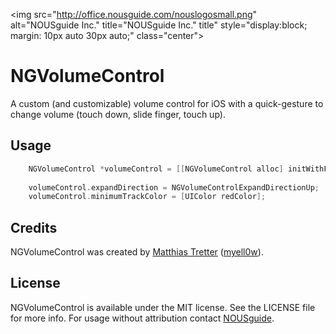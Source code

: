 <img src="http://office.nousguide.com/nouslogosmall.png" alt="NOUSguide Inc." title="NOUSguide Inc." title" style="display:block; margin: 10px auto 30px auto;" class="center">

# NGVolumeControl

A custom (and customizable) volume control for iOS with a quick-gesture to change volume (touch down, slide finger, touch up).

## Usage

``` objective-c
	NGVolumeControl *volumeControl = [[NGVolumeControl alloc] initWithFrame:CGRectMake(0.f, 0.f, 35.f, 35.f)];
    
    volumeControl.expandDirection = NGVolumeControlExpandDirectionUp;
    volumeControl.minimumTrackColor = [UIColor redColor];
```

## Credits

NGVolumeControl was created by [Matthias Tretter](https://github.com/myell0w/) ([myell0w](http://twitter.com/myell0w)).

## License

NGVolumeControl is available under the MIT license. See the LICENSE file for more info.
For usage without attribution contact [NOUSguide](mailto:info@nousguide.com).